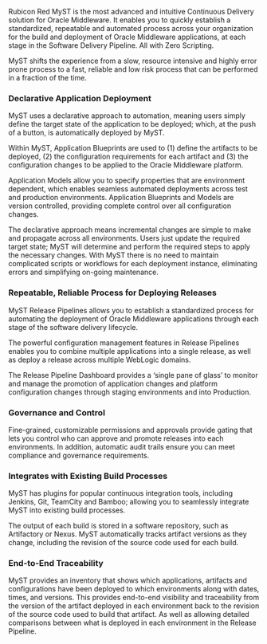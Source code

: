 Rubicon Red MyST is the most advanced and intuitive Continuous Delivery solution for Oracle Middleware. It enables you to quickly establish a standardized, repeatable and automated process across your organization for the build and deployment of Oracle Middleware applications, at each stage in the Software Delivery Pipeline. All with Zero Scripting.

MyST shifts the experience from a slow, resource intensive and highly error prone process to a fast, reliable and low risk process that can be performed in a fraction of the time. 

### Declarative Application Deployment
MyST uses a declarative approach to automation, meaning users simply define the target state of the application to be deployed; which, at the push of a button, is automatically deployed by MyST.


Within MyST, Application Blueprints are used to (1) define the artifacts to be deployed, (2) the configuration requirements for each artifact and (3) the configuration changes to be applied to the Oracle Middleware platform. 


Application Models allow you to specify properties that are environment dependent, which enables seamless automated deployments across test and production environments. Application Blueprints and Models are version controlled, providing complete control over all configuration changes.


The declarative approach means incremental changes are simple to make and propagate across all environments. Users just update the required target state; MyST will determine and perform the required steps to apply the necessary changes.  With MyST there is no need to maintain complicated scripts or workflows for each deployment instance, eliminating errors and simplifying on-going maintenance.


### Repeatable, Reliable Process for Deploying Releases 
MyST Release Pipelines allows you to establish a standardized process for automating the deployment of Oracle Middleware applications through each stage of the software delivery lifecycle.


The powerful configuration management features in Release Pipelines enables you to combine multiple applications into a single release, as well as deploy a release across multiple WebLogic domains.


The Release Pipeline Dashboard provides a ‘single pane of glass’ to monitor and manage the promotion of application changes and platform configuration changes through staging environments and into Production.


### Governance and Control
Fine-grained, customizable permissions and approvals provide gating that lets you control who can approve and promote releases into each environments. In addition, automatic audit trails ensure you can meet compliance and governance requirements.

### Integrates with Existing Build Processes
MyST has plugins for popular continuous integration tools, including Jenkins, Git, TeamCity and Bamboo; allowing you to seamlessly integrate MyST into existing build processes.


The output of each build is stored in a software repository, such as Artifactory or Nexus. MyST automatically tracks artifact versions as they change, including the revision of the source code used for each build. 

### End-to-End Traceability
MyST provides an inventory that shows which applications, artifacts and configurations have been deployed to which environments along with dates, times, and versions.
This provides end-to-end visibility and traceability from the version of the artifact deployed in each environment back to the revision of the source code used to build that artifact. As well as allowing detailed comparisons between what is deployed in each environment in the Release Pipeline.


